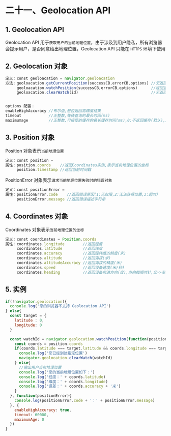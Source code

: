 # 二十一、Geolocation API

## 1. Geolocation API

Geolocation API 用于`获取用户的当前地理位置`，由于涉及到用户隐私，所有浏览器会提示用户，是否同意给出地理位置，Geolocation API 只能在 `HTTPS` 环境下使用

## 2. Geolocation 对象

```js
定义：const geoloacation = navigator.geoloacation                           
方法：geoloacation.getCurrentPosition(successCB,errorCB,options) //无返回值,请求用户的当前地理位置
     geoloacation.watchPosition(successCB,errorCB,options)      //返回监听ID,监听用户当前地理位置是否发生变化
     geoloacation.clearWatch(id)                                //无返回值,取消watchProsition方法的监听


options 配置：
enableHighAccuracy //布尔值,是否返回高精度结果
timeout            //正整数,等待查询的最长时间(ms)
maximumage         //正整数,可接受的缓存的最长缓存时间(ms),0:不返回缓存(默认),Infinity:必须返回缓存
```

## 3. Position 对象

Position 对象表示`当前地理位置`

```js
定义：const position = 
属性：position.coords    //返回Coordinates实例,表示当前地理位置的坐标
     position.timestamp //返回当前时间戳
```

PositionError 对象表示`请求当前地理位置失败时的错误对象`

```js
定义：const positionError = 
属性：positionError.code    //返回错误原因(1:无权限,2:无法获得位置,3:超时)
     positionError.message //返回错误描述字符串
```

## 4. Coordinates 对象

Coordinates 对象表示`当前地理位置的坐标`

```js
定义：const coordinates = Position.coords
属性：coordinates.longitude        //返回经度
     coordinates.latitude         //返回纬度
     coordinates.accuracy         //返回经纬度的精度(米)
     coordinates.altitude         //返回海拔(米)
     coordinates.altitudeAccuracy //返回海拔的精度(米)
     coordinates.speed            //返回设备速度(米/秒)
     coordinates.heading          //返回设备前进方向(度),方向按顺时针,北->东->南->西,0->90->180->270
```

## 5. 实例

```js
if(!navigator.geolocation){
  console.log('您的浏览器不支持 Geolocation API')
} else{
  const target = {
    latitude : 0,
    longitude: 0
  }

  const watchId = navigator.geolocation.watchPosition(function(position){
    const coords = position.coords
    if(coords.latitude === target.latitude && coords.longitude === target.longitude){
      console.log('您已经到达指定位置')
      navigator.geolocation.clearWatch(watchId)
    } else{
      //输出用户当前地理位置
      console.log('您的当前地理位置如下：')
      console.log('经度：' + coords.latitude)
      console.log('维度：' + coords.longitude)
      console.log('误差：' + coords.accuracy + '米')
    }
  }, function(positionError){
    console.log(positionError.code + '：' + positionError.message)
  }, {
    enableHighAccuracy: true,
    timeout: 60000,
    maximumAge: 0
  })
}
```
